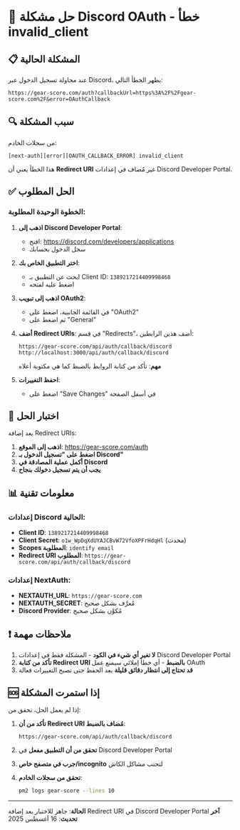 # 🔧 حل مشكلة Discord OAuth - خطأ invalid_client

## 📋 المشكلة الحالية
عند محاولة تسجيل الدخول عبر Discord، يظهر الخطأ التالي:
```
https://gear-score.com/auth?callbackUrl=https%3A%2F%2Fgear-score.com%2F&error=OAuthCallback
```

## 🔍 سبب المشكلة
من سجلات الخادم:
```
[next-auth][error][OAUTH_CALLBACK_ERROR] invalid_client
```

هذا الخطأ يعني أن **Redirect URI** غير مُضاف في إعدادات Discord Developer Portal.

## ✅ الحل المطلوب

### الخطوة الوحيدة المطلوبة:

1. **اذهب إلى Discord Developer Portal**:
   - افتح: https://discord.com/developers/applications
   - سجل الدخول بحسابك

2. **اختر التطبيق الخاص بك**:
   - ابحث عن التطبيق بـ Client ID: `1389217214409998468`
   - اضغط عليه لفتحه

3. **اذهب إلى تبويب OAuth2**:
   - في القائمة الجانبية، اضغط على "OAuth2"
   - ثم اضغط على "General"

4. **أضف Redirect URIs**:
   في قسم "Redirects"، أضف هذين الرابطين:
   ```
   https://gear-score.com/api/auth/callback/discord
   http://localhost:3000/api/auth/callback/discord
   ```
   
   **مهم**: تأكد من كتابة الروابط بالضبط كما هي مكتوبة أعلاه

5. **احفظ التغييرات**:
   - اضغط على "Save Changes" في أسفل الصفحة

## 🧪 اختبار الحل

بعد إضافة Redirect URIs:

1. **اذهب إلى الموقع**: https://gear-score.com/auth
2. **اضغط على "تسجيل الدخول بـ Discord"**
3. **أكمل عملية المصادقة في Discord**
4. **يجب أن يتم تسجيل دخولك بنجاح**

## 📊 معلومات تقنية

### إعدادات Discord الحالية:
- **Client ID**: `1389217214409998468`
- **Client Secret**: `o1w_WpDqXdUYAJCBvW72VfoXPFrHdqHl` (محدث)
- **Scopes المطلوبة**: `identify email`
- **Redirect URI المطلوب**: `https://gear-score.com/api/auth/callback/discord`

### إعدادات NextAuth:
- **NEXTAUTH_URL**: `https://gear-score.com`
- **NEXTAUTH_SECRET**: مُعرَّف بشكل صحيح
- **Discord Provider**: مُكوَّن بشكل صحيح

## ❗ ملاحظات مهمة

1. **لا تغير أي شيء في الكود** - المشكلة فقط في إعدادات Discord Developer Portal
2. **تأكد من كتابة Redirect URI بالضبط** - أي خطأ إملائي سيمنع عمل OAuth
3. **قد تحتاج إلى انتظار دقائق قليلة** بعد الحفظ حتى تصبح التغييرات فعالة

## 🆘 إذا استمرت المشكلة

إذا لم يعمل الحل، تحقق من:

1. **تأكد من أن Redirect URI مُضاف بالضبط**:
   ```
   https://gear-score.com/api/auth/callback/discord
   ```

2. **تحقق من أن التطبيق مفعل** في Discord Developer Portal

3. **جرب في متصفح خاص/incognito** لتجنب مشاكل الكاش

4. **تحقق من سجلات الخادم**:
   ```bash
   pm2 logs gear-score --lines 10
   ```

---

**الحالة**: جاهز للاختبار بعد إضافة Redirect URI في Discord Developer Portal
**آخر تحديث**: 16 أغسطس 2025
